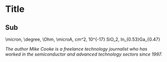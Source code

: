 # Title

## Sub

\\micron, \\degree, \\Ohm, \\microA, cm^2, 10^{-17} SiO_2, In_{0.53}Ga_{0.47}

_The author Mike Cooke is a freelance technology journalist who has worked in the semiconductor and advanced technology sectors since 1997._